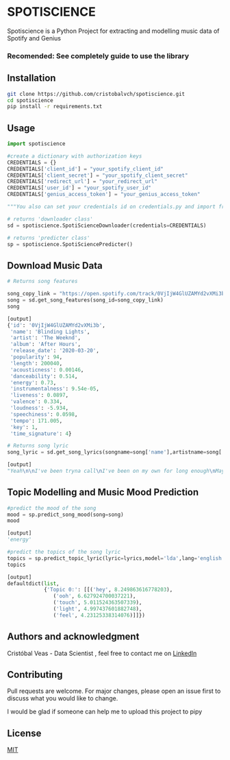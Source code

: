 # SPOTISCIENCE

Spotiscience is a Python Project for extracting and modelling music data of Spotify and Genius

### Recomended:  See completely guide to use the library

## Installation

```bash
git clone https://github.com/cristobalvch/spotiscience.git
cd spotiscience
pip install -r requirements.txt
```


## Usage

```python
import spotiscience

#create a dictionary with authorization keys
CREDENTIALS = {}
CREDENTIALS['client_id'] = "your_spotify_client_id"
CREDENTIALS['client_secret'] = "your_spotify_client_secret"
CREDENTIALS['redirect_url'] = "your_redirect_url"
CREDENTIALS['user_id'] = "your_spotify_user_id"
CREDENTIALS['genius_access_token'] = "your_genius_access_token"

"""You also can set your credentials id on credentials.py and import from spotiscience"""

# returns 'downloader class'
sd = spotiscience.SpotiScienceDownloader(credentials=CREDENTIALS)

# returns 'predicter class'
sp = spotiscience.SpotiSciencePredicter()

```
## Download Music Data

```python
# Returns song features

song_copy_link = "https://open.spotify.com/track/0VjIjW4GlUZAMYd2vXMi3b?si=369f90167c9d48fb"
song = sd.get_song_features(song_id=song_copy_link)
song

[output]
{'id': '0VjIjW4GlUZAMYd2vXMi3b',
 'name': 'Blinding Lights',
 'artist': 'The Weeknd',
 'album': 'After Hours',
 'release_date': '2020-03-20',
 'popularity': 94,
 'length': 200040,
 'acousticness': 0.00146,
 'danceability': 0.514,
 'energy': 0.73,
 'instrumentalness': 9.54e-05,
 'liveness': 0.0897,
 'valence': 0.334,
 'loudness': -5.934,
 'speechiness': 0.0598,
 'tempo': 171.005,
 'key': 1,
 'time_signature': 4}

# Returns song lyric
song_lyric = sd.get_song_lyrics(songname=song['name'],artistname=song['artist'])

[output]
"Yeah\n\nI've been tryna call\nI've been on my own for long enough\nMaybe you can show me\u2005how\u2005to love, maybe\nI'm\u2005going through withdrawals\nYou don't even have\u2005to do too much\nYou can turn me on with just a touch, baby\n\nI look around and\nSin City's cold and empty (Oh)\nNo one's around to judge me (Oh)\nI can't see clearly when you're gone\n\nI said, ooh, I'm blinded by the lights\nNo, I can't sleep until I feel your touch\nI said, ooh, I'm drowning in the night\nOh, when I'm like this, you're the one I trust\nHey, hey, hey\n\nI'm running out of time\n'Cause I can see the sun light up the sky\nSo I hit the road in overdrive, baby, oh\nThe city's cold and empty (Oh)\nNo one's around to judge me (Oh)\nI can't see clearly when you're gone\n\nI said, ooh, I'm blinded by the lights\nNo, I can't sleep until I feel your touch\nI said, ooh, I'm drowning in the night\nOh, when I'm like this, you're the one I trust\n\nI'm just calling back to let you know (Back to let you know)\nI could never say it on the phone (Say it on the phone)\nWill never let you go this time (Ooh)\n\nI said, ooh, I'm blinded by the lights\nNo, I can't sleep until I feel your touch\nHey, hey, hey\nHey, hey, hey\n\nI said, ooh, I'm blinded by the lights\nNo, I can't sleep until I feel your touchEmbedShare Url:CopyEmbed:Copy"
```

## Topic Modelling and Music Mood Prediction

```python
#predict the mood of the song
mood = sp.predict_song_mood(song=song)
mood

[output]
'energy'

#predict the topics of the song lyric
topics = sp.predict_topic_lyric(lyric=lyrics,model='lda',lang='english',n_grams=(1,1),n_topics=1,top_n=5)
topics

[output]
defaultdict(list,
            {'Topic 0:': [[('hey', 8.249863616778203),
               ('ooh', 6.627924700037221),
               ('touch', 5.011524363507339),
               ('light', 4.997437601882748),
               ('feel', 4.23125338314076)]]})

```

## Authors and acknowledgment
Cristóbal Veas - Data Scientist , feel free to contact me on [Linkedln](https://www.linkedin.com/in/cristobal-veas/)

## Contributing
Pull requests are welcome. For major changes, please open an issue first to discuss what you would like to change.

I would be glad if someone can help me to upload this project to pipy 

## License
[MIT](https://choosealicense.com/licenses/mit/)
